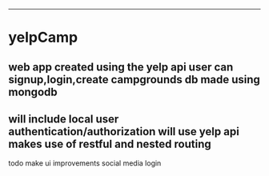 ----------------
# yelpCamp
web app created using the yelp api
user can signup,login,create campgrounds
db made using mongodb
-----------------
will include local user authentication/authorization
will use yelp api
makes use of restful and nested routing
------------------
todo
make ui improvements
social media login